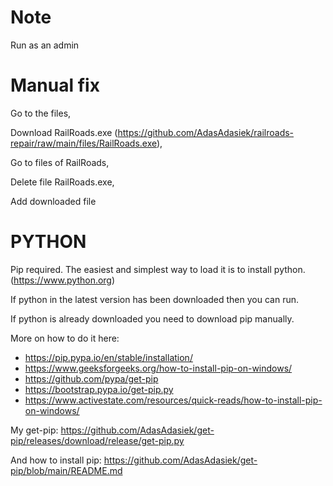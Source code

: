 # Note
Run as an admin
# Manual fix
Go to the files,

Download RailRoads.exe (https://github.com/AdasAdasiek/railroads-repair/raw/main/files/RailRoads.exe),

Go to files of RailRoads,

Delete file RailRoads.exe,

Add downloaded file

# PYTHON
Pip required. The easiest and simplest way to load it is to install python. (https://www.python.org)

If python in the latest version has been downloaded then you can run.

If python is already downloaded you need to download pip manually.

More on how to do it here:

- https://pip.pypa.io/en/stable/installation/
- https://www.geeksforgeeks.org/how-to-install-pip-on-windows/
- https://github.com/pypa/get-pip
- https://bootstrap.pypa.io/get-pip.py
- https://www.activestate.com/resources/quick-reads/how-to-install-pip-on-windows/

My get-pip: https://github.com/AdasAdasiek/get-pip/releases/download/release/get-pip.py

And how to install pip: https://github.com/AdasAdasiek/get-pip/blob/main/README.md
